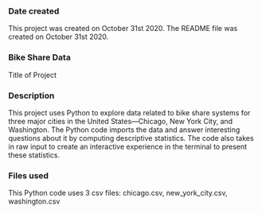 ### Date created
This project was created on October 31st 2020.
The README file was created on October 31st 2020.

### Bike Share Data
Title of Project

### Description
This project uses Python to explore data related to bike share systems for three major cities in the United States—Chicago, New York City, and Washington. The Python code imports the data and answer interesting questions about it by computing descriptive statistics. The code also takes in raw input to create an interactive experience in the terminal to present these statistics.

### Files used
This Python code uses 3 csv files: chicago.csv, new_york_city.csv, washington.csv
